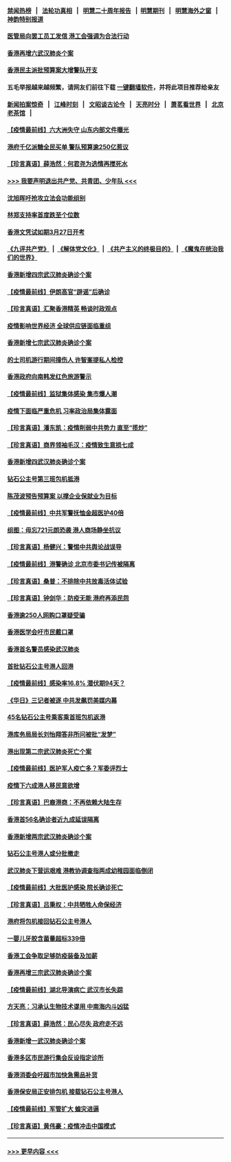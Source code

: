#### [禁闻热榜](热点新闻.md?=0)  &nbsp;&nbsp;|&nbsp;&nbsp; [法轮功真相](https://github.com/gfw-breaker/truth/blob/master/README.md?=0) &nbsp;&nbsp;|&nbsp;&nbsp; [明慧二十周年报告](https://github.com/gfw-breaker/mh-reports/blob/master/README.md?=0) &nbsp;&nbsp;|&nbsp;&nbsp;[明慧期刊](https://github.com/gfw-breaker/mh-qikan) &nbsp;&nbsp;|&nbsp;&nbsp; [明慧海外之窗](https://github.com/gfw-breaker/mh-news/blob/master/README.md?=0) &nbsp;&nbsp;|&nbsp;&nbsp; [神韵特别报道](https://github.com/gfw-breaker/mh-news/blob/master/shenyun.md?=0)
#### [医管局向罢工员工发信 港工会强调为合法行动](../pages/nsc415/n11898870.md?t=02271731) 
#### [香港再增六武汉肺炎个案](../pages/nsc415/n11898843.md?t=02271731) 
#### [香港民主派批预算案大增警队开支](../pages/nsc415/n11898813.md?t=02271731) 
#### 五毛举报越来越频繁，请网友们前往下载 [一键翻墙软件](https://github.com/gfw-breaker/ssr-accounts)，并将此项目推荐给亲友
#### [新闻拍案惊奇](https://github.com/gfw-breaker/banned-news/blob/master/pages/link4.md) &nbsp;&nbsp;|&nbsp;&nbsp; [江峰时刻](https://github.com/gfw-breaker/banned-news/blob/master/pages/link4.md) &nbsp;&nbsp;|&nbsp;&nbsp; [文昭谈古论今](https://github.com/gfw-breaker/banned-news/blob/master/pages/link4.md) &nbsp;&nbsp;|&nbsp;&nbsp; [天亮时分](https://github.com/gfw-breaker/banned-news/blob/master/pages/link4.md) &nbsp;&nbsp;|&nbsp;&nbsp; [萧茗看世界](https://github.com/gfw-breaker/banned-news/blob/master/pages/link4.md) &nbsp;&nbsp;|&nbsp;&nbsp; [北京老茶馆](https://github.com/gfw-breaker/banned-news/blob/master/pages/link4.md) &nbsp;&nbsp;|&nbsp;&nbsp; 
#### [【疫情最前线】六大洲失守 山东内部文件曝光](../pages/nsc415/n11898455.md?t=02271731) 
#### [港府千亿派糖全民买单 警队预算逾250亿惹议](../pages/nsc415/n11898608.md?t=02271731) 
#### [【珍言真语】薛浩然：何君尧为选情再搅死水](../pages/nsc415/n11898269.md?t=02271731) 
#### [>>> 我要声明退出共产党、共青团、少年队 <<<](https://github.com/begood0513/goodnews/blob/master/quit/letter.md) 
#### [沈旭晖吁抢攻立法会功能组别](../pages/nsc415/n11896084.md?t=02271731) 
#### [林郑支持率首度跌至个位数](../pages/nsc415/n11896058.md?t=02271731) 
#### [香港文凭试如期3月27日开考](../pages/nsc415/n11896055.md?t=02271731) 
#### [《九评共产党》](https://github.com/begood0513/9ping.md/blob/master/README.md) &nbsp;|&nbsp; [《解体党文化》](../../../../jtdwh.md/blob/master/README.md)  &nbsp;|&nbsp; [《共产主义的终极目的》](../../../../gczydzjmd.md/blob/master/README.md) &nbsp;|&nbsp; [《魔鬼在统治我们的世界》](../../../../mgztzwmdsj.md/blob/master/README.md) 
#### [香港新增四宗武汉肺炎确诊个案](../pages/nsc415/n11896040.md?t=02271731) 
#### [【疫情最前线】伊朗高官“辟谣”后确诊](../pages/nsc415/n11895902.md?t=02271731) 
#### [【珍言真语】汇聚香港精英 畅谈时政观点](../pages/nsc415/n11895733.md?t=02271731) 
#### [疫情影响世界经济 全球供应链面临重组](../pages/nsc415/n11895634.md?t=02271731) 
#### [香港新增七宗武汉肺炎确诊个案](../pages/nsc415/n11893498.md?t=02271731) 
#### [的士司机游行期间撞伤人 许智峯提私人检控](../pages/nsc415/n11893483.md?t=02271731) 
#### [香港政府向南韩发红色旅游警示](../pages/nsc415/n11893398.md?t=02271731) 
#### [【疫情最前线】监狱集体感染 集市爆人潮](../pages/nsc415/n11893181.md?t=02271731) 
#### [疫情下面临严重危机  习率政治局集体露面](../pages/nsc415/n11893305.md?t=02271731) 
#### [【珍言真语】潘东凯：疫情削弱中共势力 直至“揽炒”](../pages/nsc415/n11892866.md?t=02271731) 
#### [【珍言真语】商界领袖毛汉：疫情致生意损七成](../pages/nsc415/n11890348.md?t=02271731) 
#### [香港新增四武汉肺炎确诊个案](../pages/nsc415/n11890610.md?t=02271731) 
#### [钻石公主号第三班包机抵港](../pages/nsc415/n11890645.md?t=02271731) 
#### [陈茂波预告预算案 以撑企业保就业为目标](../pages/nsc415/n11890574.md?t=02271731) 
#### [【疫情最前线】中共军警抚恤金超医护40倍](../pages/nsc415/n11890458.md?t=02271731) 
#### [组图：毋忘721元朗恐袭 港人商场静坐抗议](../pages/nsc415/n11876882.md?t=02271731) 
#### [【珍言真语】杨健兴：警惕中共舆论战误导](../pages/nsc415/n11888131.md?t=02271731) 
#### [【疫情最前线】港警确诊 北京市委书记传被隔离](../pages/nsc415/n11886872.md?t=02271731) 
#### [【珍言真语】桑普：不排除中共放毒活体试验](../pages/nsc415/n11886832.md?t=02271731) 
#### [【珍言真语】钟剑华：防疫无能 港府再添民怨](../pages/nsc415/n11884504.md?t=02271731) 
#### [香港逾250人网购口罩疑受骗](../pages/nsc415/n11884388.md?t=02271731) 
#### [香港医学会吁市民戴口罩](../pages/nsc415/n11884367.md?t=02271731) 
#### [香港首名警员感染武汉肺炎](../pages/nsc415/n11884357.md?t=02271731) 
#### [首批钻石公主号港人回港](../pages/nsc415/n11884333.md?t=02271731) 
#### [【疫情最前线】感染率16.8% 潜伏期94天？](../pages/nsc415/n11884256.md?t=02271731) 
#### [《华日》三记者被逐 中共发飙罚美媒内幕](../pages/nsc415/n11884184.md?t=02271731) 
#### [45名钻石公主号乘客乘首班包机返港](../pages/nsc415/n11881770.md?t=02271731) 
#### [港库务局局长刘怡翔答非所问被批“发梦”](../pages/nsc415/n11881752.md?t=02271731) 
#### [港出现第二宗武汉肺炎死亡个案](../pages/nsc415/n11881736.md?t=02271731) 
#### [【疫情最前线】医护军人疫亡多？军委评烈士](../pages/nsc415/n11881655.md?t=02271731) 
#### [疫情下六成港人移民意欲增](../pages/nsc415/n11881699.md?t=02271731) 
#### [【珍言真语】巴裔港商：不再依赖大陆生存](../pages/nsc415/n11881126.md?t=02271731) 
#### [香港首56名确诊者近九成延误隔离](../pages/nsc415/n11879079.md?t=02271731) 
#### [香港新增两宗武汉肺炎确诊个案](../pages/nsc415/n11879064.md?t=02271731) 
#### [钻石公主号港人或分批撤走](../pages/nsc415/n11879029.md?t=02271731) 
#### [武汉肺炎下营运艰难 港教协调查指两成幼稚园面临倒闭](../pages/nsc415/n11878989.md?t=02271731) 
#### [【疫情最前线】大批医护感染 院长确诊死亡](../pages/nsc415/n11878595.md?t=02271731) 
#### [【珍言真语】吕秉权：中共牺牲人命保经济](../pages/nsc415/n11878390.md?t=02271731) 
#### [港府将包机接回钻石公主号港人](../pages/nsc415/n11876352.md?t=02271731) 
#### [一婴儿牙胶含菌量超标339倍](../pages/nsc415/n11876336.md?t=02271731) 
#### [香港工会争取足够防疫装备及加薪](../pages/nsc415/n11876313.md?t=02271731) 
#### [香港再增三宗武汉肺炎确诊个案](../pages/nsc415/n11876297.md?t=02271731) 
#### [【疫情最前线】湖北导演病亡 武汉市长失踪](../pages/nsc415/n11876272.md?t=02271731) 
#### [方天亮：习承认生物技术谬用 中南海内斗凶猛](../pages/nsc415/n11873679.md?t=02271731) 
#### [【珍言真语】薛浩然：民心尽失 政府走不远](../pages/nsc415/n11875838.md?t=02271731) 
#### [香港新增一武汉肺炎确诊个案](../pages/nsc415/n11874044.md?t=02271731) 
#### [香港多区市民游行集会反设指定诊所](../pages/nsc415/n11874017.md?t=02271731) 
#### [香港消委会吁超市加快急需品补货](../pages/nsc415/n11874003.md?t=02271731) 
#### [香港保安局正安排包机 接载钻石公主号港人](../pages/nsc415/n11873932.md?t=02271731) 
#### [【疫情最前线】军管扩大 蝗灾进逼](../pages/nsc415/n11873780.md?t=02271731) 
#### [【珍言真语】黄伟豪：疫情冲击中国模式](../pages/nsc415/n11873482.md?t=02271731) 

----
#### [ >>> 更早内容 <<< ](../indexes/nsc415-earlier.md)
